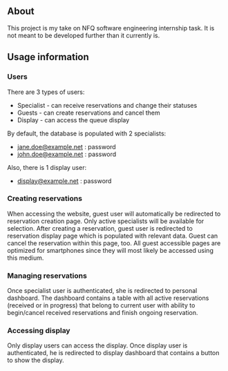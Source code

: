 ## About

This project is my take on NFQ software engineering internship task. It is not meant to be developed further than it currently is.


## Usage information

### Users
There are 3 types of users:
- Specialist - can receive reservations and change their statuses
- Guests - can create reservations and cancel them
- Display - can access the queue display

By default, the database is populated with 2 specialists:
- jane.doe@example.net : password
- john.doe@example.net : password

Also, there is 1 display user:
- display@example.net : password

### Creating reservations
When accessing the website, guest user will automatically be redirected to reservation creation page. Only active specialists will be available for selection. After creating a reservation, guest user is redirected to reservation display page which is populated with relevant data. Guest can cancel the reservation within this page, too. All guest accessible pages are optimized for smartphones since they will most likely be accessed using this medium.

### Managing reservations
Once specialist user is authenticated, she is redirected to personal dashboard. The dashboard contains a table with all active reservations (received or in progress) that belong to current user with ability to begin/cancel received reservations and finish ongoing reservation.

### Accessing display
Only display users can access the display. Once display user is authenticated, he is redirected to display dashboard that contains a button to show the display.
